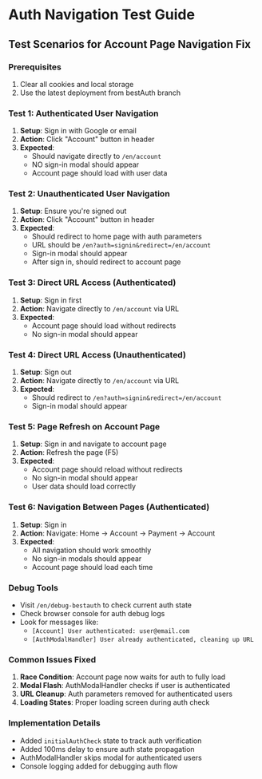 # Auth Navigation Test Guide

## Test Scenarios for Account Page Navigation Fix

### Prerequisites
1. Clear all cookies and local storage
2. Use the latest deployment from bestAuth branch

### Test 1: Authenticated User Navigation
1. **Setup**: Sign in with Google or email
2. **Action**: Click "Account" button in header
3. **Expected**: 
   - Should navigate directly to `/en/account`
   - NO sign-in modal should appear
   - Account page should load with user data

### Test 2: Unauthenticated User Navigation
1. **Setup**: Ensure you're signed out
2. **Action**: Click "Account" button in header
3. **Expected**:
   - Should redirect to home page with auth parameters
   - URL should be `/en?auth=signin&redirect=/en/account`
   - Sign-in modal should appear
   - After sign in, should redirect to account page

### Test 3: Direct URL Access (Authenticated)
1. **Setup**: Sign in first
2. **Action**: Navigate directly to `/en/account` via URL
3. **Expected**:
   - Account page should load without redirects
   - No sign-in modal should appear

### Test 4: Direct URL Access (Unauthenticated)
1. **Setup**: Sign out
2. **Action**: Navigate directly to `/en/account` via URL
3. **Expected**:
   - Should redirect to `/en?auth=signin&redirect=/en/account`
   - Sign-in modal should appear

### Test 5: Page Refresh on Account Page
1. **Setup**: Sign in and navigate to account page
2. **Action**: Refresh the page (F5)
3. **Expected**:
   - Account page should reload without redirects
   - No sign-in modal should appear
   - User data should load correctly

### Test 6: Navigation Between Pages (Authenticated)
1. **Setup**: Sign in
2. **Action**: Navigate: Home → Account → Payment → Account
3. **Expected**:
   - All navigation should work smoothly
   - No sign-in modals should appear
   - Account page should load each time

### Debug Tools
- Visit `/en/debug-bestauth` to check current auth state
- Check browser console for auth debug logs
- Look for messages like:
  - `[Account] User authenticated: user@email.com`
  - `[AuthModalHandler] User already authenticated, cleaning up URL`

### Common Issues Fixed
1. **Race Condition**: Account page now waits for auth to fully load
2. **Modal Flash**: AuthModalHandler checks if user is authenticated
3. **URL Cleanup**: Auth parameters removed for authenticated users
4. **Loading States**: Proper loading screen during auth check

### Implementation Details
- Added `initialAuthCheck` state to track auth verification
- Added 100ms delay to ensure auth state propagation
- AuthModalHandler skips modal for authenticated users
- Console logging added for debugging auth flow